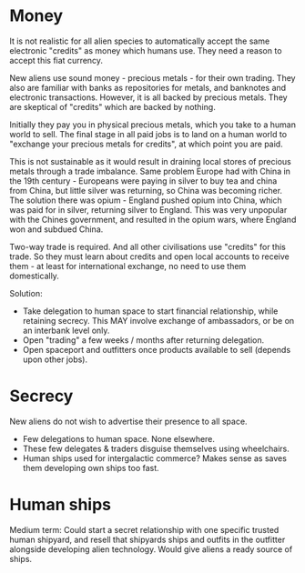 # Money

It is not realistic for all alien species to automatically accept the same electronic "credits" as money which humans use. They need a reason to accept this fiat currency.

New aliens use sound money - precious metals - for their own trading. They also are familiar with banks as repositories for metals, and banknotes and electronic transactions. However, it is all backed by precious metals. They are skeptical of "credits" which are backed by nothing.

Initially they pay you in physical precious metals, which you take to a human world to sell. The final stage in all paid jobs is to land on a human world to "exchange your precious metals for credits", at which point you are paid.

This is not sustainable as it would result in draining local stores of precious metals through a trade imbalance. Same problem Europe had with China in the 19th century - Europeans were paying in silver to buy tea and china from China, but little silver was returning, so China was becoming richer. The solution there was opium - England pushed opium into China, which was paid for in silver, returning silver to England. This was very unpopular with the Chines government, and resulted in the opium wars, where England won and subdued China.

Two-way trade is required. And all other civilisations use "credits" for this trade. So they must learn about credits and open local accounts to receive them - at least for international exchange, no need to use them domestically.

Solution:

- Take delegation to human space to start financial relationship, while retaining secrecy. This MAY involve exchange of ambassadors, or be on an interbank level only.
- Open "trading" a few weeks / months after returning delegation.
- Open spaceport and outfitters once products available to sell (depends upon other jobs).

# Secrecy

New aliens do not wish to advertise their presence to all space. 

- Few delegations to human space. None elsewhere.
- These few delegates & traders disguise themselves using wheelchairs.
- Human ships used for intergalactic commerce? Makes sense as saves them developing own ships too fast.

# Human ships

Medium term: Could start a secret relationship with one specific trusted human shipyard, and resell that shipyards ships and outfits in the outfitter alongside developing alien technology. Would give aliens a ready source of ships.